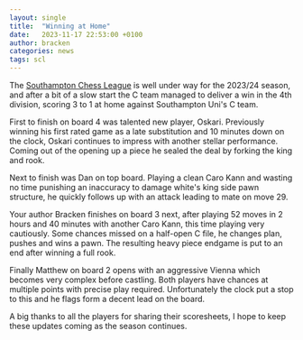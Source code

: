 ```yaml
---
layout: single
title:  "Winning at Home"
date:   2023-11-17 22:53:00 +0100
author: bracken
categories: news
tags: scl
---
```

The [Southampton Chess League](http://www.sotonchessleague.org.uk/) is well under way for the 2023/24 season, and after a bit of a slow start the C team managed to deliver a win in the 4th division, scoring 3 to 1 at home against Southampton Uni's C team.

First to finish on board 4 was talented new player, Oskari. Previously winning his first rated game as a late substitution and 10 minutes down on the clock, Oskari continues to impress with another stellar performance. Coming out of the opening up a piece he sealed the deal by forking the king and rook.

Next to finish was Dan on top board. Playing a clean Caro Kann and wasting no time punishing an inaccuracy to damage white's king side pawn structure, he quickly follows up with an attack leading to mate on move 29.

Your author Bracken finishes on board 3 next, after playing 52 moves in 2 hours and 40 minutes with another Caro Kann, this time playing very cautiously. Some chances missed on a half-open C file, he changes plan, pushes and wins a pawn. The resulting heavy piece endgame is put to an end after winning a full rook.

Finally Matthew on board 2 opens with an aggressive Vienna which becomes very complex before castling. Both players have chances at multiple points with precise play required. Unfortunately the clock put a stop to this and he flags form a decent lead on the board.

A big thanks to all the players for sharing their scoresheets, I hope to keep these updates coming as the season continues.
